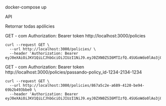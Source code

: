 docker-compose up

API

Retornar todas apólicies

GET - com Authorization: Bearer token
http://localhost:3000/policies

```
curl --request GET \
  --url http://localhost:3000/policies/ \
  --header 'Authorization: Bearer eyJ0eXAiOiJKV1QiLCJhbGciOiJIUzI1NiJ9.eyJ0ZXN0ZSI6MTIzfQ.4SUGoWdo0lAo3j0jEp_OsklSFkhHm76ZDqkk3Sa_zas'
```

GET - com Authorization: Bearer token
http://localhost:3000/policies/passando-policy_id-1234-2134-1234

```
curl --request GET \
  --url http://localhost:3000/policies/867a5c2e-a689-4120-be94-69b2b493bbe0 \
  --header 'Authorization: Bearer eyJ0eXAiOiJKV1QiLCJhbGciOiJIUzI1NiJ9.eyJ0ZXN0ZSI6MTIzfQ.4SUGoWdo0lAo3j0jEp_OsklSFkhHm76ZDqkk3Sa_zas'
```
